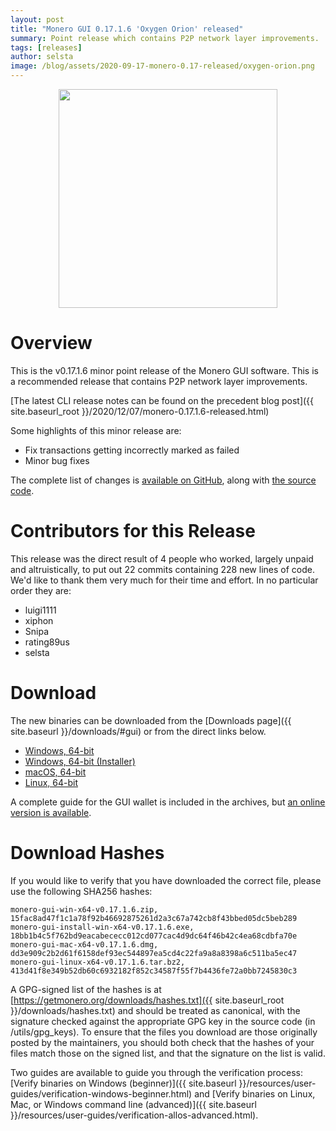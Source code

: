 ```yaml
---
layout: post
title: "Monero GUI 0.17.1.6 'Oxygen Orion' released"
summary: Point release which contains P2P network layer improvements.
tags: [releases]
author: selsta
image: /blog/assets/2020-09-17-monero-0.17-released/oxygen-orion.png
---
```


<div align="center">
    <img src="{{ page.image }}" width="350px">
</div>

# Overview

This is the v0.17.1.6 minor point release of the Monero GUI software. This is a recommended release that contains P2P network layer improvements.

[The latest CLI release notes can be found on the precedent blog post]({{ site.baseurl_root }}/2020/12/07/monero-0.17.1.6-released.html)

Some highlights of this minor release are:

- Fix transactions getting incorrectly marked as failed
- Minor bug fixes

The complete list of changes is [available on GitHub](https://github.com/monero-project/monero-gui/compare/v0.17.1.5...v0.17.1.6), along with [the source code](https://github.com/monero-project/monero-gui/tree/v0.17.1.6).

# Contributors for this Release

This release was the direct result of 4 people who worked, largely unpaid and altruistically, to put out 22 commits containing 228 new lines of code. We'd like to thank them very much for their time and effort. In no particular order they are:

- luigi1111
- xiphon
- Snipa
- rating89us
- selsta

# Download

The new binaries can be downloaded from the [Downloads page]({{ site.baseurl }}/downloads/#gui) or from the direct links below.

- [Windows, 64-bit](https://downloads.getmonero.org/gui/monero-gui-win-x64-v0.17.1.6.zip)
- [Windows, 64-bit (Installer)](https://downloads.getmonero.org/gui/monero-gui-install-win-x64-v0.17.1.6.exe)
- [macOS, 64-bit](https://downloads.getmonero.org/gui/monero-gui-mac-x64-v0.17.1.6.dmg)
- [Linux, 64-bit](https://downloads.getmonero.org/gui/monero-gui-linux-x64-v0.17.1.6.tar.bz2)

A complete guide for the GUI wallet is included in the archives, but [an online version is available](https://github.com/monero-ecosystem/monero-GUI-guide/blob/master/monero-GUI-guide.md).

# Download Hashes

If you would like to verify that you have downloaded the correct file, please use the following SHA256 hashes:

```
monero-gui-win-x64-v0.17.1.6.zip, 15fac8ad47f1c1a78f92b46692875261d2a3c67a742cb8f43bbed05dc5beb289
monero-gui-install-win-x64-v0.17.1.6.exe, 18bb1b4c5f762bd9eacabececc012cd077cac4d9dc64f46b42c4ea68cdbfa70e
monero-gui-mac-x64-v0.17.1.6.dmg, dd3e909c2b2d61f6158def93ec544897ea5cd4c22fa9a8a8398a6c511ba5ec47
monero-gui-linux-x64-v0.17.1.6.tar.bz2, 413d41f8e349b52db60c6932182f852c34587f55f7b4436fe72a0bb7245830c3
```

A GPG-signed list of the hashes is at [https://getmonero.org/downloads/hashes.txt]({{ site.baseurl_root }}/downloads/hashes.txt) and should be treated as canonical, with the signature checked against the appropriate GPG key in the source code (in /utils/gpg_keys). To ensure that the files you download are those originally posted by the maintainers, you should both check that the hashes of your files match those on the signed list, and that the signature on the list is valid.

Two guides are available to guide you through the verification process: [Verify binaries on Windows (beginner)]({{ site.baseurl }}/resources/user-guides/verification-windows-beginner.html) and [Verify binaries on Linux, Mac, or Windows command line (advanced)]({{ site.baseurl }}/resources/user-guides/verification-allos-advanced.html).
